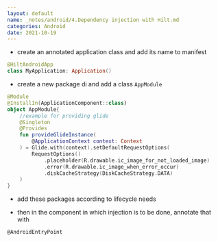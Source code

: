 ```yaml
---
layout: default
name: _notes/android/4.Dependency injection with Hilt.md
categories: Android
date: 2021-10-19
---
```

<script 
    type="text/javascript"
    src="https://unpkg.com/mermaid@8.13.2/dist/mermaid.min.js">
</script>

<link 
  rel="stylesheet" 
  href="https://cdn.jsdelivr.net/npm/katex@0.13.18/dist/katex.min.css" integrity="sha384-zTROYFVGOfTw7JV7KUu8udsvW2fx4lWOsCEDqhBreBwlHI4ioVRtmIvEThzJHGET" crossorigin="anonymous">

<script defer 
  src="https://cdn.jsdelivr.net/npm/katex@0.13.18/dist/katex.min.js" integrity="sha384-GxNFqL3r9uRJQhR+47eDxuPoNE7yLftQM8LcxzgS4HT73tp970WS/wV5p8UzCOmb" crossorigin="anonymous">
</script>

<script defer 
  src="https://cdn.jsdelivr.net/npm/katex@0.13.18/dist/contrib/auto-render.min.js" integrity="sha384-vZTG03m+2yp6N6BNi5iM4rW4oIwk5DfcNdFfxkk9ZWpDriOkXX8voJBFrAO7MpVl" crossorigin="anonymous">
</script>
<script>
    document.addEventListener("DOMContentLoaded", function() {
        renderMathInElement(document.body, {
          // customised options
          // • auto-render specific keys, e.g.:
          delimiters: [
              {left: '$$', right: '$$', display: true},
              {left: '$', right: '$', display: false},
              {left: '\(', right: '\)', display: false},
              {left: '\[', right: '\]', display: true}
          ],
          // • rendering keys, e.g.:
          throwOnError : false
        });
    });
</script>
- create an annotated application class and add its name to manifest
```kotlin
@HiltAndroidApp
class MyApplication: Application()
```

- create a new package di and add a class `AppModule`
```kotlin
@Module
@InstallIn(ApplicationComponent::class)
object AppModule{
	//example for providing glide
	@Singleton
	@Provides
	fun provideGlideInstance(
		@ApplicationContext context: Context
	) = Glide.with(context).setDefaultRequestOptions(
		RequestOptions()
			.placeholder(R.drawable.ic_image_for_not_loaded_image)
			.error(R.drawable.ic_image_when_error_occur)
			.diskCacheStrategy(DiskCacheStrategy.DATA)
	)
}
```
- add these packages according to lifecycle needs

- then in the component in which injection is to be done, annotate that with
```
@AndroidEntryPoint
```